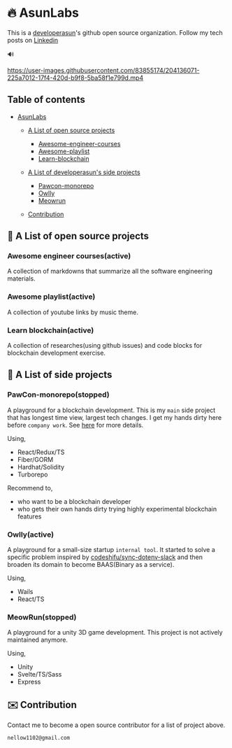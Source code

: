 # :fire: AsunLabs

This is a [developerasun](https://github.com/developerasun)'s github open source organization. Follow my tech posts on [Linkedin](https://www.linkedin.com/in/jakesung/recent-activity/shares/)

🔊

https://user-images.githubusercontent.com/83855174/204136071-225a7012-17f4-420d-b9f8-5ba58f1e799d.mp4

## Table of contents

- [AsunLabs](#🔥-asunlabs)

  - [A List of open source projects](#🔎-a-list-of-open-source-projects)
    - [Awesome-engineer-courses](#awesome-engineer-courses)
    - [Awesome-playlist](#awesome-playlist)
    - [Learn-blockchain](#learn-blockchain)

  - [A List of developerasun's side projects](#🔎)
    - [Pawcon-monorepo](#pawcon-monorepo)
    - [Owlly](#owlly)
    - [Meowrun](#meowrun)
  - [Contribution](#✉️-contribution)

## :mag_right: A List of open source projects

### **Awesome engineer courses**(active)

A collection of markdowns that summarize all the software engineering materials.

### **Awesome playlist**(active)

A collection of youtube links by music theme.

### **Learn blockchain**(active)

A collection of researches(using github issues) and code blocks for blockchain development exercise.

## :mag_right: A List of side projects

### **PawCon-monorepo**(stopped)

A playground for a blockchain development. This is my `main` side project that has longest time view, largest tech changes. I get my hands dirty here before `company work`. See [here](https://docs-pawcon.netlify.app/) for more details.

Using,

- React/Redux/TS
- Fiber/GORM
- Hardhat/Solidity
- Turborepo

Recommend to,

- who want to be a blockchain developer
- who gets their own hands dirty trying highly experimental blockchain features

### **Owlly**(active)

A playground for a small-size startup `internal tool`. It started to solve a specific problem inspired by [codeshifu/sync-dotenv-slack](https://github.com/codeshifu/sync-dotenv-slack) and then broaden its domain to become BAAS(Binary as a service).

Using,

- Wails
- React/TS

### **MeowRun**(stopped)

A playground for a unity 3D game development. This project is not actively maintained anymore.

Using,

- Unity
- Svelte/TS/Sass
- Express

## :envelope: Contribution

Contact me to become a open source contributor for a list of project above.

```
nellow1102@gmail.com
```
